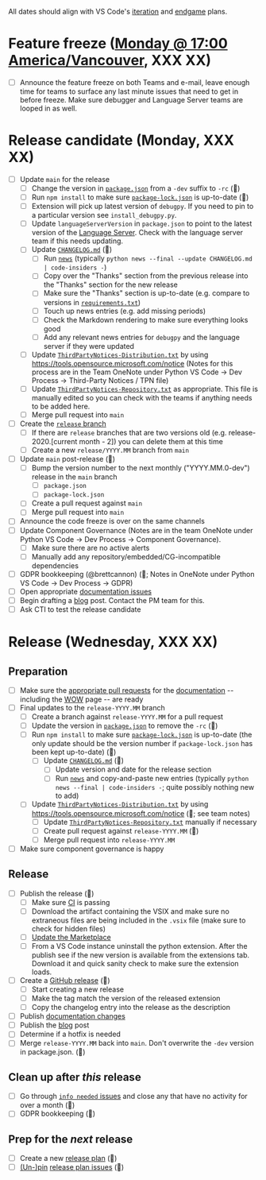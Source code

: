All dates should align with VS Code's [iteration](https://github.com/microsoft/vscode/labels/iteration-plan) and [endgame](https://github.com/microsoft/vscode/labels/endgame-plan) plans.

# Feature freeze ([Monday @ 17:00 America/Vancouver](XXX), XXX XX)

- [ ] Announce the feature freeze on both Teams and e-mail, leave enough time for teams to surface any last minute issues that need to get in before freeze. Make sure debugger and Language Server teams are looped in as well.


# Release candidate (Monday, XXX XX)

- [ ] Update `main` for the release
   - [ ] Change the version in [`package.json`](https://github.com/Microsoft/vscode-python/blob/main/package.json) from a `-dev` suffix to `-rc` (🤖)
   - [ ] Run `npm install` to make sure [`package-lock.json`](https://github.com/Microsoft/vscode-python/blob/main/package.json) is up-to-date (🤖)
   - [ ] Extension will pick up latest version of `debugpy`. If you need to pin to a particular version see `install_debugpy.py`.
   - [ ] Update `languageServerVersion` in `package.json` to point to the latest version of the [Language Server](https://github.com/Microsoft/python-language-server). Check with the language server team if this needs updating.
   - [ ] Update [`CHANGELOG.md`](https://github.com/Microsoft/vscode-python/blob/main/CHANGELOG.md) (🤖)
     - [ ] Run [`news`](https://github.com/Microsoft/vscode-python/tree/main/news) (typically `python news --final --update CHANGELOG.md | code-insiders -`)
     - [ ] Copy over the "Thanks" section from the previous release into the "Thanks" section for the new release
     - [ ] Make sure the "Thanks" section is up-to-date (e.g. compare to versions in [`requirements.txt`](https://github.com/microsoft/vscode-python/blob/main/requirements.txt))
     - [ ] Touch up news entries (e.g. add missing periods)
     - [ ] Check the Markdown rendering to make sure everything looks good
     - [ ] Add any relevant news entries for `debugpy` and the language server if they were updated
   - [ ] Update [`ThirdPartyNotices-Distribution.txt`](https://github.com/Microsoft/vscode-python/blob/main/ThirdPartyNotices-Distribution.txt) by using https://tools.opensource.microsoft.com/notice (Notes for this process are in the Team OneNote under Python VS Code → Dev Process → Third-Party Notices / TPN file)
   - [ ] Update [`ThirdPartyNotices-Repository.txt`](https://github.com/Microsoft/vscode-python/blob/main/ThirdPartyNotices-Repository.txt) as appropriate. This file is manually edited so you can check with the teams if anything needs to be added here.
   - [ ] Merge pull request into `main`
- [ ] Create the [`release` branch](https://github.com/microsoft/vscode-python/branches)
   - [ ] If there are `release` branches that are two versions old (e.g. release-2020.[current month - 2]) you can delete them at this time
   - [ ] Create a new `release/YYYY.MM` branch from `main`
- [ ] Update `main` post-release (🤖)
   - [ ] Bump the version number to the next monthly ("YYYY.MM.0-dev") release in the `main` branch
      - [ ] `package.json`
      - [ ] `package-lock.json`
   - [ ] Create a pull request against `main`
   - [ ] Merge pull request into `main`
- [ ] Announce the code freeze is over on the same channels
- [ ] Update Component Governance (Notes are in the team OneNote under Python VS Code → Dev Process → Component Governance).
   - [ ] Make sure there are no active alerts
   - [ ] Manually add any repository/embedded/CG-incompatible dependencies
- [ ] GDPR bookkeeping (@brettcannon) (🤖; Notes in OneNote under Python VS Code → Dev Process → GDPR)
- [ ] Open appropriate [documentation issues](https://github.com/microsoft/vscode-docs/issues?q=is%3Aissue+is%3Aopen+label%3Apython)
- [ ] Begin drafting a [blog](http://aka.ms/pythonblog) post. Contact the PM team for this.
- [ ] Ask CTI to test the release candidate

# Release (Wednesday, XXX XX)

## Preparation

- [ ] Make sure the [appropriate pull requests](https://github.com/microsoft/vscode-docs/pulls) for the [documentation](https://code.visualstudio.com/docs/python/python-tutorial) -- including the [WOW](https://code.visualstudio.com/docs/languages/python) page -- are ready
- [ ] Final updates to the `release-YYYY.MM` branch
  - [ ] Create a branch against `release-YYYY.MM` for a pull request
  - [ ] Update the version in [`package.json`](https://github.com/Microsoft/vscode-python/blob/main/package.json) to remove the `-rc` (🤖)
  - [ ] Run `npm install` to make sure [`package-lock.json`](https://github.com/Microsoft/vscode-python/blob/main/package.json) is up-to-date (the only update should be the version number if `package-lock.json` has been kept up-to-date) (🤖)
    - [ ] Update [`CHANGELOG.md`](https://github.com/Microsoft/vscode-python/blob/main/CHANGELOG.md) (🤖)
      - [ ] Update version and date for the release section
      - [ ] Run [`news`](https://github.com/Microsoft/vscode-python/tree/main/news) and copy-and-paste new entries (typically `python news --final | code-insiders -`; quite possibly nothing new to add)
  - [ ] Update [`ThirdPartyNotices-Distribution.txt`](https://github.com/Microsoft/vscode-python/blob/main/ThirdPartyNotices-Distribution.txt) by using https://tools.opensource.microsoft.com/notice (🤖; see team notes)
    - [ ] Update [`ThirdPartyNotices-Repository.txt`](https://github.com/Microsoft/vscode-python/blob/main/ThirdPartyNotices-Repository.txt) manually if necessary
    - [ ] Create pull request against `release-YYYY.MM` (🤖)
    - [ ] Merge pull request into `release-YYYY.MM`
- [ ] Make sure component governance is happy

## Release

- [ ] Publish the release (🤖)
  - [ ] Make sure [CI](https://github.com/microsoft/vscode-python/actions?query=workflow%3A%22Insiders+Build%22) is passing
  - [ ] Download the artifact containing the VSIX and make sure no extraneous files are being included in the `.vsix` file (make sure to check for hidden files)
  - [ ] [Update the Marketplace](https://marketplace.visualstudio.com/manage/publishers/ms-python)
  - [ ] From a VS Code instance uninstall the python extension. After the publish see if the new version is available from the extensions tab. Download it and quick sanity check to make sure the extension loads.
- [ ] Create a [GitHub release](https://github.com/microsoft/vscode-python/releases) (🤖)
  - [ ] Start creating a new release
  - [ ] Make the tag match the version of the released extension
  - [ ] Copy the changelog entry into the release as the description
- [ ] Publish [documentation changes](https://github.com/Microsoft/vscode-docs/pulls?q=is%3Apr+is%3Aopen+label%3Apython)
- [ ] Publish the [blog](http://aka.ms/pythonblog) post
- [ ] Determine if a hotfix is needed
- [ ] Merge `release-YYYY.MM` back into `main`. Don't overwrite the `-dev` version in package.json. (🤖)

## Clean up after _this_ release

- [ ] Go through [`info needed` issues](https://github.com/Microsoft/vscode-python/issues?q=is%3Aopen+label%3A%22info+needed%22+sort%3Aupdated-asc) and close any that have no activity for over a month (🤖)
- [ ] GDPR bookkeeping (🤖)

## Prep for the _next_ release

- [ ] Create a new [release plan](https://raw.githubusercontent.com/microsoft/vscode-python/main/.github/release_plan.md) (🤖)
- [ ] [(Un-)pin](https://help.github.com/en/articles/pinning-an-issue-to-your-repository) [release plan issues](https://github.com/Microsoft/vscode-python/labels/release%20plan) (🤖)
